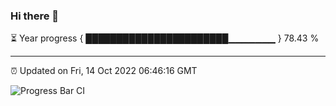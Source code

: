 ### Hi there 👋

⏳ Year progress { ███████████████████████▁▁▁▁▁▁▁ } 78.43 %

---

⏰ Updated on Fri, 14 Oct 2022 06:46:16 GMT

![Progress Bar CI](https://github.com/liununu/liununu/workflows/Progress%20Bar%20CI/badge.svg)
